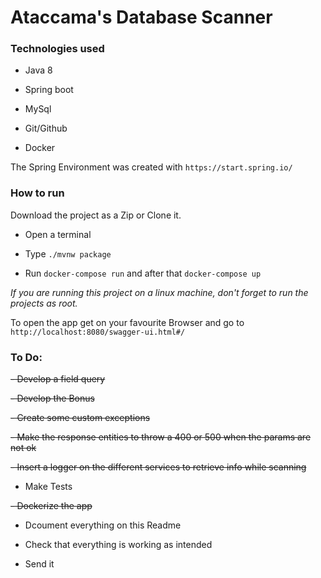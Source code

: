 <H1>Ataccama's Database Scanner</H1>

<H3>Technologies used</H3>

- Java 8

- Spring boot

- MySql

- Git/Github

- Docker

The Spring Environment was created with `https://start.spring.io/`

<H3>How to run</H3>

Download the project as a Zip or Clone it.

 - Open a terminal
 
 - Type `./mvnw package`

 - Run `docker-compose run` and after that `docker-compose up`
 
 _If you are running this project on a linux machine, don't forget to run the projects as root._
 
 To open the app get on your favourite Browser and go to `http://localhost:8080/swagger-ui.html#/`
<H3>To Do:</H3>
 
 ~~- Develop a field query~~
 
 ~~- Develop the Bonus~~ 
 
 ~~- Create some custom exceptions~~
 
 ~~- Make the response entities to throw a 400 or 500 when the params are not ok~~
 
 ~~- Insert a logger on the different services to retrieve info while scanning~~
 
 - Make Tests
 
 ~~- Dockerize the app~~ 
 
 - Dcoument everything on this Readme 
 
 - Check that everything is working as intended
 
 - Send it
